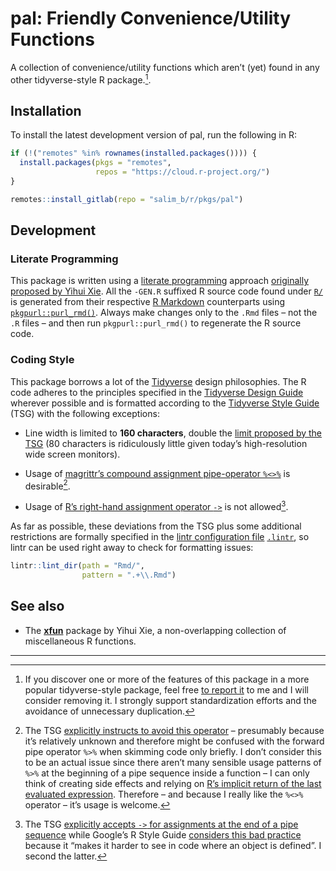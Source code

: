 # pal: Friendly Convenience/Utility Functions

A collection of convenience/utility functions which aren’t (yet) found in any other tidyverse-style R package.[^1].

## Installation

To install the latest development version of pal, run the following in R:

``` r
if (!("remotes" %in% rownames(installed.packages()))) {
  install.packages(pkgs = "remotes",
                   repos = "https://cloud.r-project.org/")
}

remotes::install_gitlab(repo = "salim_b/r/pkgs/pal")
```

## Development

### Literate Programming

This package is written using a [literate programming](https://en.wikipedia.org/wiki/Literate_programming) approach [originally proposed by Yihui Xie](https://yihui.name/rlp/). All the `-GEN.R` suffixed R source code found under [`R/`](R/) is generated from their respective [R Markdown](https://rmarkdown.rstudio.com/) counterparts using [`pkgpurl::purl_rmd()`](https://gitlab.com/salim_b/r/pkgs/pkgpurl/). Always make changes only to the `.Rmd` files – not the `.R` files – and then run `pkgpurl::purl_rmd()` to regenerate the R source code.

### Coding Style

This package borrows a lot of the [Tidyverse](https://www.tidyverse.org/) design philosophies. The R code adheres to the principles specified in the [Tidyverse Design Guide](https://principles.tidyverse.org/) wherever possible and is formatted according to the [Tidyverse Style Guide](https://style.tidyverse.org/) (TSG) with the following exceptions:

-   Line width is limited to **160 characters**, double the [limit proposed by the TSG](https://style.tidyverse.org/syntax.html#long-lines) (80 characters is ridiculously little given today’s high-resolution wide screen monitors).

-   Usage of [magrittr’s compound assignment pipe-operator `%<>%`](https://magrittr.tidyverse.org/reference/compound.html) is desirable[^2].

-   Usage of [R’s right-hand assignment operator `->`](https://rdrr.io/r/base/assignOps.html) is not allowed[^3].

As far as possible, these deviations from the TSG plus some additional restrictions are formally specified in the [lintr configuration file](https://github.com/jimhester/lintr#project-configuration) [`.lintr`](.lintr), so lintr can be used right away to check for formatting issues:

``` r
lintr::lint_dir(path = "Rmd/",
                pattern = ".+\\.Rmd")
```

## See also

-   The [**xfun**](https://yihui.org/xfun/) package by Yihui Xie, a non-overlapping collection of miscellaneous R functions.

---------------------------------------------------------------------------------------------------------------------------------------------------------------------------------------------------------------------------------------------------------------------------------------------------------------------------------------------------------------------------------------------------------------------------------------------------------------------------------------------------------------------------------------------------------------------------------------------------------------------------------------------------------------------------------------------------------------------------------------------------------------------------------------------------------------------------------------------------------------------------------------------------------------------------------------------------------------------------------------------------------------------------------------------------------------------------------------------------------------------------------------------------------------------------------------------------------------------------------------------------------------------------------------------------------------------------------------------------------------------------------------------------------------------------------------------------------------------------------------------------------------------------------------------------------------------------------------------------------------------------------------------------------------------------------------------------------------------------------------------------------------------------------------------------------------------------------------------------------------------------------------------------------------------------------------------------------------------------------------------------------------------------------------------------------------------------------------------------------------------------------------------------------------------------------------------------------------------------------------------------------------------------------------------------------------------------------------------------------------------------------------------------------------------------------------------------------------------------------------------------------------------------------------------------------------------------------------------------------------------------------------------------------------------------------------------------------------------------------------------------------------------------------------------------------------------------------------------------------------------------------------------------------------------------------------------------------------------------------------------------------------------------------------------------------------------------------------------------------------------------------------------------------------------------------------------------------------------------------------------------------------------------------------------------------------------------------------------------------------------------------------------------------------------------------------------------------------------------------------------------------------------------------------------------------------------------------------------------------------------------------------------------------------------------------------------------------------------------------------------------------------------------------------------------------------------------------------------------------------------------------------------------------------------------------------------------------------------------------------------------------------------------------------------------------------------------------------------------------------------------------------------------------------------------------------------------------------------------------------------------------------------------------------------------------------------------------------------------------------------------------------------------------------------------------------------------------------------------------------------------------------------------------------------------------------------------------------------------------------------------------------------------------------------------------------------------------------------------------------------------------------------------------------------------------------------------------------------------------------------------------------------------------------------------------------------------------------------------------------------------------------------------------------------------------------------------------------------------------------------------------------------------------------------------------------------------------------------------------------------------------------------------------------------------------------------------------------------------------------------------------------------------------------------------------------------------------------------------------------------------------------------------------------------------------------------------------------------------------------------------------------------------------------------------------------------------------------------------------------------------------------------------------------------------------------------------------------------------------------------------------------------------------------------------------------------------------------------------------------------------------------------------------------------------------------------------------------------------------------------------------------------------------------------------------------------------------------------------------------------------------------------------------------------------------------------------------------------------------------------------------------------------------------------------------------------------------------------------------------------------------------------------------------------------------------------------------------------------------------------------------------------------------------------------------------------------------------------------------------------------------------------------------------------------------------------------------------------------------------------------------------------------------------------------------------------------------------------------------------------------------------------------------------------------------------------------------------------------------------------------------------------------------------------------------------------------------------------------------------------------------------------------------------------------------------------------------------------------------------------------------------------------------------------------------------------------------------------------------------------------------------------------------------------------------------------------------------------------------------------------------------------------------------------------------------------------------------------------------------------------------------------------------------------------------------------------------------------------------------------------------------------------------------------------------------------------------------------------------------------------------------------------------------------------------------------------------------------------------------------------------------------------------------------------------------------------------------------------------------------------------------------------------------------------------------------------------------------------------------------------------------------------------------------------------------------------------------------------------------------------------------------------------------------------------------------------------------------------------------------------------------------------------------------------------------------------------------------------------------------------------------------------------------------------------------------------------------------------------------------------------------------------------------------------------------------------------------------------------------------------------------------------------------------------------------------------------------------------------------------------------------------------------------------------------------------------------------------------------------------------------------------------------------------------------------------------------------------------------------------------------------------------------------------------------------------------------------------------------------------------------------------------------------------------------------------------------------------------------------------------------------------------------------------------------------------------------------------------------------------------------------------------------------------------------------------------------------------------------------------------------------------------------------------------------------------------------------------------------------------------------------------------------------------------------------------------------------------------------------------------------------------------------------------------------------------------------------------------------------------------------------------------------------------------------------------------------------------------------------------------------------------------------------

[^1]: If you discover one or more of the features of this package in a more popular tidyverse-style package, feel free [to report it](https://gitlab.com/salim_b/r/pkgs/pal/-/issues/new) to me and I will consider removing it. I strongly support standardization efforts and the avoidance of unnecessary duplication.

[^2]: The TSG [explicitly instructs to avoid this operator](https://style.tidyverse.org/pipes.html#assignment-1) – presumably because it’s relatively unknown and therefore might be confused with the forward pipe operator `%>%` when skimming code only briefly. I don’t consider this to be an actual issue since there aren’t many sensible usage patterns of `%>%` at the beginning of a pipe sequence inside a function – I can only think of creating side effects and relying on [R’s implicit return of the last evaluated expression](https://rdrr.io/r/base/function.html). Therefore – and because I really like the `%<>%` operator – it’s usage is welcome.

[^3]: The TSG [explicitly accepts `->` for assignments at the end of a pipe sequence](https://style.tidyverse.org/pipes.html#assignment-1) while Google’s R Style Guide [considers this bad practice](https://google.github.io/styleguide/Rguide.html#right-hand-assignment) because it “makes it harder to see in code where an object is defined”. I second the latter.
